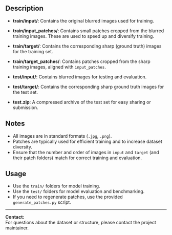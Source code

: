 
## Description

- **train/input/**: Contains the original blurred images used for training.
- **train/input_patches/**: Contains small patches cropped from the blurred training images. These are used to speed up and diversify training.
- **train/target/**: Contains the corresponding sharp (ground truth) images for the training set.
- **train/target_patches/**: Contains patches cropped from the sharp training images, aligned with `input_patches`.

- **test/input/**: Contains blurred images for testing and evaluation.
- **test/target/**: Contains the corresponding sharp ground truth images for the test set.

- **test.zip**: A compressed archive of the test set for easy sharing or submission.

## Notes

- All images are in standard formats (`.jpg`, `.png`).
- Patches are typically used for efficient training and to increase dataset diversity.
- Ensure that the number and order of images in `input` and `target` (and their patch folders) match for correct training and evaluation.

## Usage

- Use the `train/` folders for model training.
- Use the `test/` folders for model evaluation and benchmarking.
- If you need to regenerate patches, use the provided `generate_patches.py` script.

---

**Contact:**  
For questions about the dataset or structure, please contact the project maintainer.
